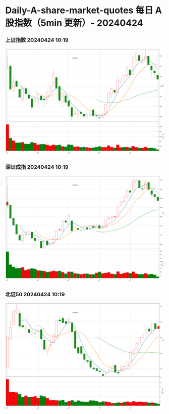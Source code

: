 
# Daily-A-share-market-quotes 每日 A 股指数（5min 更新）- 20240424

### 上证指数 20240424 10:19
![](./fig/2024/4/20240424-sh000001.png)

### 深证成指 20240424 10:19
![](./fig/2024/4/20240424-sz399001.png)

### 北证50 20240424 10:19
![](./fig/2024/4/20240424-bj899050.png)
